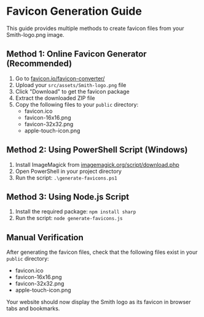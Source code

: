 # Favicon Generation Guide

This guide provides multiple methods to create favicon files from your Smith-logo.png image.

## Method 1: Online Favicon Generator (Recommended)

1. Go to [favicon.io/favicon-converter/](https://favicon.io/favicon-converter/)
2. Upload your `src/assets/Smith-logo.png` file
3. Click "Download" to get the favicon package
4. Extract the downloaded ZIP file
5. Copy the following files to your `public` directory:
   - favicon.ico
   - favicon-16x16.png
   - favicon-32x32.png
   - apple-touch-icon.png

## Method 2: Using PowerShell Script (Windows)

1. Install ImageMagick from [imagemagick.org/script/download.php](https://imagemagick.org/script/download.php)
2. Open PowerShell in your project directory
3. Run the script: `.\generate-favicons.ps1`

## Method 3: Using Node.js Script

1. Install the required package: `npm install sharp`
2. Run the script: `node generate-favicons.js`

## Manual Verification

After generating the favicon files, check that the following files exist in your `public` directory:
- favicon.ico
- favicon-16x16.png
- favicon-32x32.png
- apple-touch-icon.png

Your website should now display the Smith logo as its favicon in browser tabs and bookmarks.
